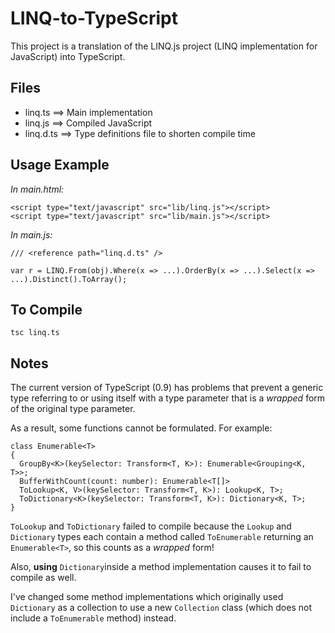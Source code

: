 LINQ-to-TypeScript
==================

This project is a translation of the LINQ.js project (LINQ implementation for JavaScript) into TypeScript.


Files
-----

- linq.ts    ==> Main implementation
- linq.js    ==> Compiled JavaScript
- linq.d.ts  ==> Type definitions file to shorten compile time


Usage Example
-------------

_In main.html:_

```
<script type="text/javascript" src="lib/linq.js"></script>
<script type="text/javascript" src="lib/main.js"></script>
```

_In main.js:_

```
/// <reference path="linq.d.ts" />

var r = LINQ.From(obj).Where(x => ...).OrderBy(x => ...).Select(x => ...).Distinct().ToArray();
```


To Compile
----------

```
tsc linq.ts
```


Notes
-----

The current version of TypeScript (0.9) has problems that prevent a generic type referring to or using itself with a type parameter that is a _wrapped_ form of the original type parameter.

As a result, some functions cannot be formulated.  For example:

```
class Enumerable<T>
{
  GroupBy<K>(keySelector: Transform<T, K>): Enumerable<Grouping<K, T>>;
  BufferWithCount(count: number): Enumerable<T[]>
  ToLookup<K, V>(keySelector: Transform<T, K>): Lookup<K, T>;
  ToDictionary<K>(keySelector: Transform<T, K>): Dictionary<K, T>;
}
```

```ToLookup``` and ```ToDictionary``` failed to compile because the ```Lookup``` and ```Dictionary``` types each contain a method called ```ToEnumerable``` returning an ```Enumerable<T>```, so this counts as a _wrapped_ form!

Also, **using** ```Dictionary```inside a method implementation causes it to fail to compile as well.

I've changed some method implementations which originally used ```Dictionary``` as a collection to use a new ```Collection``` class (which does not include a ```ToEnumerable``` method) instead.
